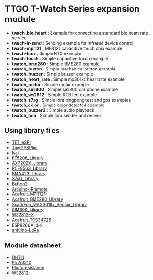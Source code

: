 TTGO T-Watch Series expansion module
====================================

- **twach_ble_heart** : Example for connecting a standard ble heart rate service
- **twach-ir-send** : Sending example for infrared device control
- **twach-mpr121** : MPR121 capacitive touch chip example
- **twach-time** : Simple RTC example
- **twach-touch** : Simple capacitive touch example
- **twatch_bme280** : Simple BME280 example
- **twatch_button** :  Simple mechanical button example
- **twatch_buzzer** : Simple buzzer example
- **twatch_heart_rate** : Simple mx301xx hear trate example
- **twatch_motor** :    Simple motor example
- **twatch_sim800** : Simple sim800 call phone example
- **twatch_ws2812** : Simple RGB led example
- **twatch_s7xg** : Simple lora pingpong test and gps examples
- **twatch_color** : Simple color detected example
- **twatch_buzzer2** : Simple audio playback
- **twatch_lora** : Simple lora sender and reciver

##  Using library files
- [TFT_eSPI](https://github.com/lewisxhe/TFT_eSPI)
- [TinyGPSPlus](https://github.com/mikalhart/TinyGPSPlus)
- [lvgl](https://github.com/lewisxhe/lvgl)
- [FT5206_Library](https://github.com/lewisxhe/FT5206_Library)
- [AXP202X_Library](https://github.com/lewisxhe/AXP202X_Library)
- [PCF8563_Library](https://github.com/lewisxhe/PCF8563_Library)
- [BMA423_Library](https://github.com/lewisxhe/BMA423_Library)
- [S7xG_Library](https://github.com/lewisxhe/S7xG_Library)
- [Button2](https://github.com/lewisxhe/Button2)
- [Arduino-IRremote](https://github.com/lewisxhe/Arduino-IRremote)
- [Adafruit_MPR121](https://github.com/lewisxhe/Adafruit_MPR121)
- [Adafruit_BME280_Library](https://github.com/adafruit/Adafruit_BME280_Library)
- [SparkFun_MAX3010x_Sensor_Library](https://github.com/sparkfun/SparkFun_MAX3010x_Sensor_Library)
- [SIM800_Library](https://github.com/lewisxhe/SIM800_Library)
- [WS2812FX](https://github.com/kitesurfer1404/WS2812FX)
- [Adafruit_TCS34725](https://github.com/adafruit/Adafruit_TCS34725)
- [ESP8266Audio](https://github.com/earlephilhower/ESP8266Audio)
- [arduino-LoRa](https://github.com/sandeepmistry/arduino-LoRa.git)
##  Module datasheet

- [DHT11](https://www.mouser.com/ds/2/758/DHT11-Technical-Data-Sheet-Translated-Version-1143054.pdf)
- [Pir AS312](https://forum.mysensors.org/assets/uploads/files/1494013712469-pir-as312.pdf)
- [Photoresistance](https://github.com/Xinyuan-LilyGO/twatch-series-modules/blob/master/images/C242259_6F097B0D9CA6F711B2C508F05DAFF16F.pdf)
- [WS2812](https://cdn-shop.adafruit.com/datasheets/WS2812B.pdf)


